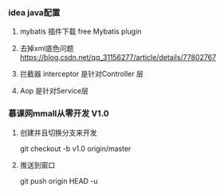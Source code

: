 
### idea java配置

1. mybatis 插件下载 free Mybatis plugin

2. 去掉xml底色问题 https://blog.csdn.net/qq_31156277/article/details/77802767 

3. 拦截器 interceptor 是针对Controller 层

4. Aop 是针对Service层


### 慕课网mmall从零开发 V1.0

1. 创建并且切换分支来开发

    git checkout -b v1.0 origin/master

2. 推送到窗口
   
    git push origin HEAD -u
    
    
    
